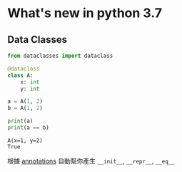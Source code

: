# What's new in python 3.7

## Data Classes

```python
from dataclasses import dataclass

@dataclass
class A:
    x: int
    y: int

a = A(1, 2)
b = A(1, 2)

print(a)
print(a == b)
```

```tab="output"
A(x=1, y=2)
True
```

根據 [annotations](/programming/python/tricks/#annotations) 自動幫你產生 `__init__`, `__repr__`, `__eq__`

[^1]:
    https://realpython.com/python37-new-features/
